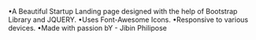 •A Beautiful Startup Landing page designed with the help of Bootstrap Library and JQUERY.
•Uses Font-Awesome Icons.
•Responsive to various devices.
•Made with passion bY - Jibin Philipose

